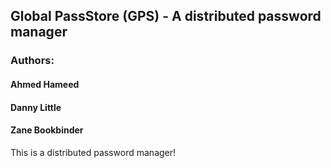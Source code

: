 ## Global PassStore (GPS) - A distributed password manager
### Authors:
#### Ahmed Hameed
#### Danny Little
#### Zane Bookbinder

This is a distributed password manager!